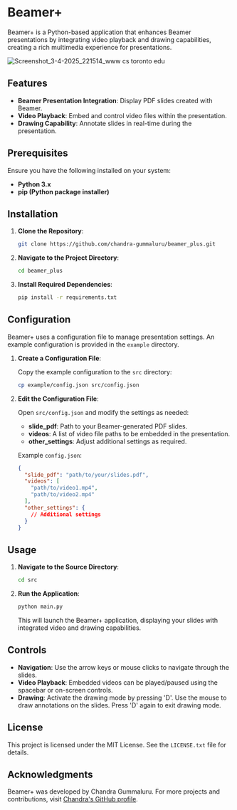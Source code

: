 # Beamer+

Beamer+ is a Python-based application that enhances Beamer presentations by integrating video playback and drawing capabilities, creating a rich multimedia experience for presentations.

![Screenshot_3-4-2025_221514_www cs toronto edu](https://github.com/user-attachments/assets/439c5091-9914-4413-b4c4-7cec6445cc99)

## Features

- **Beamer Presentation Integration**: Display PDF slides created with Beamer.
- **Video Playback**: Embed and control video files within the presentation.
- **Drawing Capability**: Annotate slides in real-time during the presentation.

## Prerequisites

Ensure you have the following installed on your system:

- **Python 3.x**
- **pip (Python package installer)**

## Installation

1. **Clone the Repository**:

   ```bash
   git clone https://github.com/chandra-gummaluru/beamer_plus.git
   ```

2. **Navigate to the Project Directory**:

   ```bash
   cd beamer_plus
   ```

3. **Install Required Dependencies**:

   ```bash
   pip install -r requirements.txt
   ```

## Configuration

Beamer+ uses a configuration file to manage presentation settings. An example configuration is provided in the `example` directory.

1. **Create a Configuration File**:

   Copy the example configuration to the `src` directory:

   ```bash
   cp example/config.json src/config.json
   ```

2. **Edit the Configuration File**:

   Open `src/config.json` and modify the settings as needed:

   - **slide_pdf**: Path to your Beamer-generated PDF slides.
   - **videos**: A list of video file paths to be embedded in the presentation.
   - **other_settings**: Adjust additional settings as required.

   Example `config.json`:

   ```json
   {
     "slide_pdf": "path/to/your/slides.pdf",
     "videos": [
       "path/to/video1.mp4",
       "path/to/video2.mp4"
     ],
     "other_settings": {
       // Additional settings
     }
   }
   ```

## Usage

1. **Navigate to the Source Directory**:

   ```bash
   cd src
   ```

2. **Run the Application**:

   ```bash
   python main.py
   ```

   This will launch the Beamer+ application, displaying your slides with integrated video and drawing capabilities.

## Controls

- **Navigation**: Use the arrow keys or mouse clicks to navigate through the slides.
- **Video Playback**: Embedded videos can be played/paused using the spacebar or on-screen controls.
- **Drawing**: Activate the drawing mode by pressing 'D'. Use the mouse to draw annotations on the slides. Press 'D' again to exit drawing mode.

## License

This project is licensed under the MIT License. See the `LICENSE.txt` file for details.

## Acknowledgments

Beamer+ was developed by Chandra Gummaluru. For more projects and contributions, visit [Chandra's GitHub profile](https://github.com/chandra-gummaluru).
